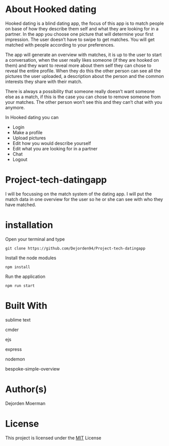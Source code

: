 # About Hooked dating
Hooked dating is a blind dating app, the focus of this app is to match people on base of how they describe them self and what they are looking for in a partner. In the app you choose one picture that will determine your first impression. The user doesn’t have to swipe to get matches. You will get matched with people according to your preferences. 

The app will generate an overview with matches, it is up to the user to start a conversation, when the user really likes someone (if they are hooked on them) and they want to reveal more about them self they can chose to reveal the  entire profile. When they do this the other person can see all the pictures the user uploaded, a description about the person and the common interests they share with their match.   

There is always a possibility that someone really doesn’t want someone else as a match, if this is the case you can chose to remove someone from your matches. The other person won’t see this and they can’t chat with you anymore.

In Hooked dating you can 
  * Login
  * Make a profile
  * Upload pictures
  * Edit how you would describe yourself
  * Edit what you are looking for in a partner
  * Chat
  * Logout

# Project-tech-datingapp
I will be focussing on the match system of the dating app. I will put the match data in one overview for the user so he or she can see 
with who they have matched.

# installation 
Open your terminal and type

`git clone https://github.com/Dejorden94/Project-tech-datingapp`

Install the node modules

`npm install`

Run the application

`npm run start`

# Built With
sublime text

cmder

ejs

express

nodemon

bespoke-simple-overview

# Author(s)
Dejorden Moerman

# License
This project is licensed under the [MIT](https://opensource.org/licenses/MIT) License
